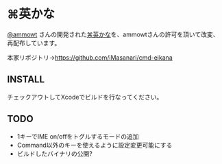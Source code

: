 # ⌘英かな

[@ammowt](https://twitter.com/ammowt) さんの開発された[⌘英かな](https://ei-kana.appspot.com/)を、ammowtさんの許可を頂いて改変、再配布しています。

本家リポジトリ→https://github.com/iMasanari/cmd-eikana

## INSTALL

チェックアウトしてXcodeでビルドを行なってください。

## TODO

* 1キーでIME on/offをトグルするモードの追加
* Command以外のキーを使えるように設定変更可能にする
* ビルドしたバイナリの公開?
